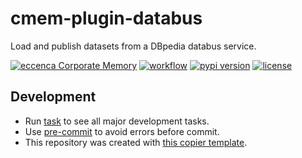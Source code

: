 # cmem-plugin-databus

Load and publish datasets from a DBpedia databus service.

[![eccenca Corporate Memory](https://img.shields.io/badge/eccenca-Corporate%20Memory-orange)](https://documentation.eccenca.com) [![workflow](https://github.com/dbpedia/cmem-plugin-databus/actions/workflows/check.yml/badge.svg)](https://github.com/dbpedia/cmem-plugin-databus/actions) [![pypi version](https://img.shields.io/pypi/v/cmem-plugin-databus)](https://pypi.org/project/databus) [![license](https://img.shields.io/pypi/l/cmem-plugin-databus)](https://pypi.org/project/cmem-plugin-databus)

## Development

- Run [task](https://taskfile.dev/) to see all major development tasks.
- Use [pre-commit](https://pre-commit.com/) to avoid errors before commit.
- This repository was created with [this copier template](https://github.com/eccenca/cmem-plugin-template).

